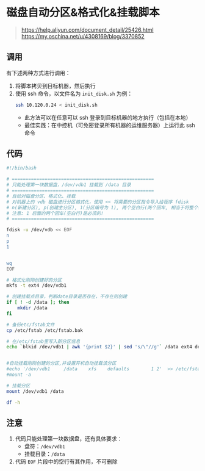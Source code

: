 # 磁盘自动分区&格式化&挂载脚本
> https://help.aliyun.com/document_detail/25426.html  
> https://my.oschina.net/u/4308169/blog/3370852

## 调用
有下述两种方式进行调用：
1. 将脚本拷贝到目标机器，然后执行
2. 使用 ssh 命令，以文件名为 `init_disk.sh` 为例：
    ```bash
    ssh 10.120.0.24 < init_disk.sh
    ```
    - 此方法可以在任意可以 ssh 登录到目标机器的地方执行（包括在本地）
    - 最佳实践：在中控机（可免密登录所有机器的运维服务器）上运行此 ssh 命令

## 代码
```bash
#!/bin/bash

# ====================================================
# 只能处理第一块数据盘，/dev/vdb1 挂载到 /data 目录
# ====================================================
# 自动对磁盘分区、格式化、挂载
# 对机器上的 vdb 磁盘进行分区格式化，使用 << 将需要的分区指令导入给程序 fdisk
# n(新建分区), p(创建主分区), 1(分区编号为 1), 两个空白行(两个回车, 相当于将整个磁盘分一个区)
# 注意: 1 后面的两个回车(空白行)是必须的!
# ====================================================

fdisk -u /dev/vdb << EOF
n
p
1


wq
EOF

# 格式化刚刚创建好的分区
mkfs -t ext4 /dev/vdb1

# 创建挂载点目录，判断date目录是否存在，不存在则创建
if [ ! -d /data ]; then
    mkdir /data
fi

# 备份etc/fstab文件
cp /etc/fstab /etc/fstab.bak

# 在/etc/fstab里写入新分区信息
echo `blkid /dev/vdb1 | awk '{print $2}' | sed 's/\"//g'` /data ext4 defaults 0 0 >> /etc/fstab


#自动挂载刚刚创建的分区,并设置开机自动挂载该分区
#echo '/dev/vdb1     /data    xfs    defaults        1 2'  >> /etc/fstab
#mount -a

# 挂载分区
mount /dev/vdb1 /data

df -h
```

## 注意
1. 代码只能处理第一块数据盘，还有具体要求：
    - 盘符：`/dev/vdb1`
    - 挂载目录：`/data`
2. 代码 `EOF` 片段中的空行有其作用，不可删除
